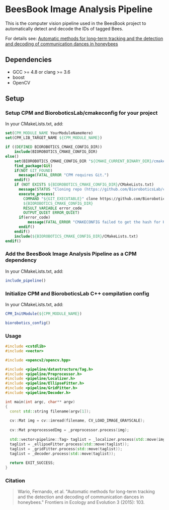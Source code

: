 # BeesBook Image Analysis Pipeline

This is the computer vision pipeline used in the BeesBook project to 
automatically detect and decode the IDs of tagged Bees.

For details see: [Automatic methods for long-term tracking and the detection and decoding of communication dances in honeybees](http://journal.frontiersin.org/article/10.3389/fevo.2015.00103/full)

## Dependencies

* GCC >= 4.8 or clang >= 3.6
* boost
* OpenCV

## Setup

### Setup CPM and BioroboticsLab/cmakeconfig for your project
In your CMakeLists.txt, add:
```CMake
set(CPM_MODULE_NAME YourModuleNameHere)
set(CPM_LIB_TARGET_NAME ${CPM_MODULE_NAME})

if ((DEFINED BIOROBOTICS_CMAKE_CONFIG_DIR))
    include(BIOROBOTICS_CMAKE_CONFIG_DIR)
else()
    set(BIOROBOTICS_CMAKE_CONFIG_DIR "${CMAKE_CURRENT_BINARY_DIR}/cmakeconfig" CACHE TYPE STRING)
    find_package(Git)
    if(NOT GIT_FOUND)
      message(FATAL_ERROR "CPM requires Git.")
    endif()
    if (NOT EXISTS ${BIOROBOTICS_CMAKE_CONFIG_DIR}/CMakeLists.txt)
      message(STATUS "Cloning repo (https://github.com/BioroboticsLab/cmakeconfig.git)")
      execute_process(
        COMMAND "${GIT_EXECUTABLE}" clone https://github.com/BioroboticsLab/cmakeconfig.git
        ${BIOROBOTICS_CMAKE_CONFIG_DIR}
        RESULT_VARIABLE error_code
        OUTPUT_QUIET ERROR_QUIET)
      if(error_code)
          message(FATAL_ERROR "CMAKECONFIG failed to get the hash for HEAD")
      endif()
    endif()
    include(${BIOROBOTICS_CMAKE_CONFIG_DIR}/CMakeLists.txt)
endif()
```

### Add the BeesBook Image Analysis Pipeline as a CPM dependency
In your CMakeLists.txt, add:
```CMake
include_pipeline()
```

### Initialize CPM and BioroboticsLab C++ compilation config
In your CMakeLists.txt, add:
```CMake
CPM_InitModule(${CPM_MODULE_NAME})

biorobotics_config()
```

### Usage
```C++
#include <cstdlib>
#include <vector>

#include <opencv2/opencv.hpp>

#include <pipeline/datastructure/Tag.h>
#include <pipeline/Preprocessor.h>
#include <pipeline/Localizer.h>
#include <pipeline/EllipseFitter.h>
#include <pipeline/GridFitter.h>
#include <pipeline/Decoder.h>

int main(int argc, char** argv) 
{
  const std::string filename(argv[1]);
  
  cv::Mat img = cv::imread(filename, CV_LOAD_IMAGE_GRAYSCALE);
  
  cv::Mat preprocessedImg = _preprocessor.process(img);
  
  std::vector<pipeline::Tag> taglist = _localizer.process(std::move(img), std::move(preprocessedImg));
  taglist = _ellipseFitter.process(std::move(taglist));
  taglist = _gridFitter.process(std::move(taglist));
  taglist = _decoder.process(std::move(taglist));
  
  return EXIT_SUCCESS;
}
```

### Citation
> Wario, Fernando, et al. "Automatic methods for long-term tracking and the detection and decoding of communication dances in honeybees." Frontiers in Ecology and Evolution 3 (2015): 103.
